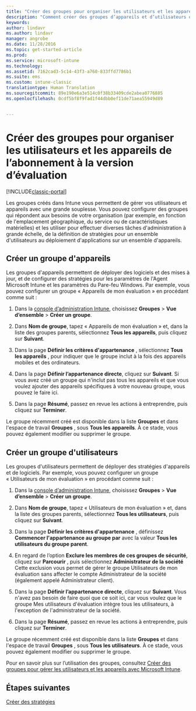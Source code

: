 ```yaml
---
title: "Créer des groupes pour organiser les utilisateurs et les appareils de l’abonnement à la version d’évaluation | Microsoft Docs"
description: "Comment créer des groupes d’appareils et d’utilisateurs quand vous vous inscrivez à un essai gratuit de Microsoft Intune de 30 jours."
keywords: 
author: lindavr
ms.author: lindavr
manager: angrobe
ms.date: 11/28/2016
ms.topic: get-started-article
ms.prod: 
ms.service: microsoft-intune
ms.technology: 
ms.assetid: 7162cad3-5c14-43f3-a760-833ffd7786b1
ms.suite: ems
ms.custom: intune-classic
translationtype: Human Translation
ms.sourcegitcommit: 89e190e6a3e514c0f38b33409cde2abea0776885
ms.openlocfilehash: 0cdf5bf8f9fad1f44dbb0ef11de71aea55949d89


---
```


# <a name="create-groups-to-organize-evaluation-subscription-users-and-devices"></a>Créer des groupes pour organiser les utilisateurs et les appareils de l’abonnement à la version d’évaluation

[!INCLUDE[classic-portal](../includes/classic-portal.md)]

Les groupes créés dans Intune vous permettent de gérer vos utilisateurs et appareils avec une grande souplesse. Vous pouvez configurer des groupes qui répondent aux besoins de votre organisation (par exemple, en fonction de l'emplacement géographique, du service ou de caractéristiques matérielles) et les utiliser pour effectuer diverses tâches d'administration à grande échelle, de la définition de stratégies pour un ensemble d'utilisateurs au déploiement d'applications sur un ensemble d'appareils.

## <a name="create-a-device-group"></a>Créer un groupe d'appareils
Les groupes d'appareils permettent de déployer des logiciels et des mises à jour, et de configurer des stratégies pour les paramètres de l'Agent Microsoft Intune et les paramètres du Pare-feu Windows. Par exemple, vous pouvez configurer un groupe « Appareils de mon évaluation » en procédant comme suit :

1.  Dans la [console d’administration Intune](https://manage.microsoft.com/), choisissez **Groupes** &gt; **Vue d’ensemble** &gt; **Créer un groupe**.

2.  Dans **Nom de groupe**, tapez « Appareils de mon évaluation » et, dans la liste des groupes parents, sélectionnez **Tous les appareils**, puis cliquez sur **Suivant**.

3.  Dans la page **Définir les critères d'appartenance** , sélectionnez **Tous les appareils** , pour indiquer que le groupe inclut à la fois des appareils mobiles et des ordinateurs.

4.  Dans la page **Définir l’appartenance directe**, cliquez sur **Suivant**. Si vous avez créé un groupe qui n'inclut pas tous les appareils et que vous voulez ajouter des appareils spécifiques à votre nouveau groupe, vous pouvez le faire ici.

5.  Dans la page **Résumé**, passez en revue les actions à entreprendre, puis cliquez sur **Terminer**.

Le groupe récemment créé est disponible dans la liste **Groupes** et dans l'espace de travail **Groupes** , sous **Tous les appareils**. À ce stade, vous pouvez également modifier ou supprimer le groupe.

## <a name="create-a-user-group"></a>Créer un groupe d'utilisateurs
Les groupes d'utilisateurs permettent de déployer des stratégies d'appareils et de logiciels. Par exemple, vous pouvez configurer un groupe « Utilisateurs de mon évaluation » en procédant comme suit :

1.  Dans la [console d’administration Intune](https://manage.microsoft.com/), choisissez **Groupes** &gt; **Vue d’ensemble** &gt; **Créer un groupe**.

2.  Dans **Nom de groupe**, tapez « Utilisateurs de mon évaluation » et, dans la liste des groupes parents, sélectionnez **Tous les utilisateurs**, puis cliquez sur **Suivant**.

3.  Dans la page **Définir les critères d'appartenance** , définissez **Commencer l'appartenance au groupe par** avec la valeur **Tous les utilisateurs du groupe parent**.

4.  En regard de l’option **Exclure les membres de ces groupes de sécurité**, cliquez sur **Parcourir** , puis sélectionnez **Administrateur de la société** Cette exclusion vous permet de gérer le groupe Utilisateurs de mon évaluation sans affecter le compte Administrateur de la société (également appelé Administrateur client).

5.  Dans la page **Définir l’appartenance directe**, cliquez sur **Suivant**. Vous n'avez pas besoin de faire quoi que ce soit ici, car vous voulez que le groupe Mes utilisateurs d'évaluation intègre tous les utilisateurs, à l'exception de l'administrateur de la société.

6.  Dans la page **Résumé**, passez en revue les actions à entreprendre, puis cliquez sur **Terminer**.

Le groupe récemment créé est disponible dans la liste **Groupes** et dans l'espace de travail **Groupes** , sous **Tous les utilisateurs**. À ce stade, vous pouvez également modifier ou supprimer le groupe.

Pour en savoir plus sur l’utilisation des groupes, consultez [Créer des groupes pour gérer les utilisateurs et les appareils avec Microsoft Intune](/Intune/Deploy-Use/use-groups-to-manage-users-and-devices-with-microsoft-intune).

## <a name="next-steps"></a>Étapes suivantes
[Créer des stratégies](get-started-with-a-30-day-trial-of-microsoft-intune-step-4.md)  



<!--HONumber=Jan17_HO1-->


